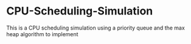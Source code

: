 # CPU-Scheduling-Simulation
This is a CPU scheduling simulation using a priority queue and the max heap algorithm to implement  
